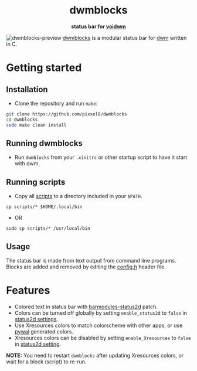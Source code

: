 <div align="center">
    <h1>dwmblocks</h1>
    <b>status bar for <a href="https://github.com/pixxel8/voidwm/">voidwm</a></b>
    <p></p>
</div>

![dwmblocks-preview](https://github.com/pixxel8/aperture/raw/master/dwmblocks/voidwmblocks-01.png/)
[dwmblocks](https://github.com/torrinfail/dwmblocks/) is a modular status bar for [dwm](https://dwm.suckless.org/) written in C.


# Getting started
## Installation
- Clone the repository and run `make`:
```bash
git clone https://github.com/pixxel8/dwmblocks
cd dwmblocks
sudo make clean install
```

## Running dwmblocks
- Run `dwmblocks` from your `.xinitrc` or other startup script to have it start with dwm.

## Running scripts
- Copy all [scripts](scripts/) to a directory included in your `$PATH`.
```
cp scripts/* $HOME/.local/bin
```
- OR
```
sudo cp scripts/* /usr/local/bin
```

## Usage
The status bar is made from text output from command line programs. Blocks are added and removed by editing the [config.h](config.h) header file.


# Features
- Colored text in status bar with [barmodules-status2d](https://github.com/bakkeby/patches/wiki/barmodules/) patch.
- Colors can be turned off globally by setting `enable_status2d` to `false` in [status2d settings](scripts/sb-status2d).
- Use Xresources colors to match colorscheme with other apps, or use [pywal](https://github.com/dylanaraps/pywal/) generated colors.
- Xresources colors can be disabled by setting `enable_Xresources` to `false` in [status2d setting](scripts/sb-status2d).

**NOTE:** You need to restart `dwmblocks` after updating Xresources colors, or wait for a block (script) to re-run.
